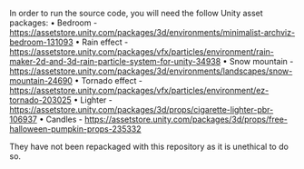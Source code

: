 In order to run the source code, you will need the follow Unity asset packages:
•	Bedroom - https://assetstore.unity.com/packages/3d/environments/minimalist-archviz-bedroom-131093
•	Rain effect -  https://assetstore.unity.com/packages/vfx/particles/environment/rain-maker-2d-and-3d-rain-particle-system-for-unity-34938
•	Snow mountain - https://assetstore.unity.com/packages/3d/environments/landscapes/snow-mountain-24690
•	Tornado effect - https://assetstore.unity.com/packages/vfx/particles/environment/ez-tornado-203025
•	Lighter - https://assetstore.unity.com/packages/3d/props/cigarette-lighter-pbr-106937
•	Candles - https://assetstore.unity.com/packages/3d/props/free-halloween-pumpkin-props-235332

They have not been repackaged with this repository as it is unethical to do so.
